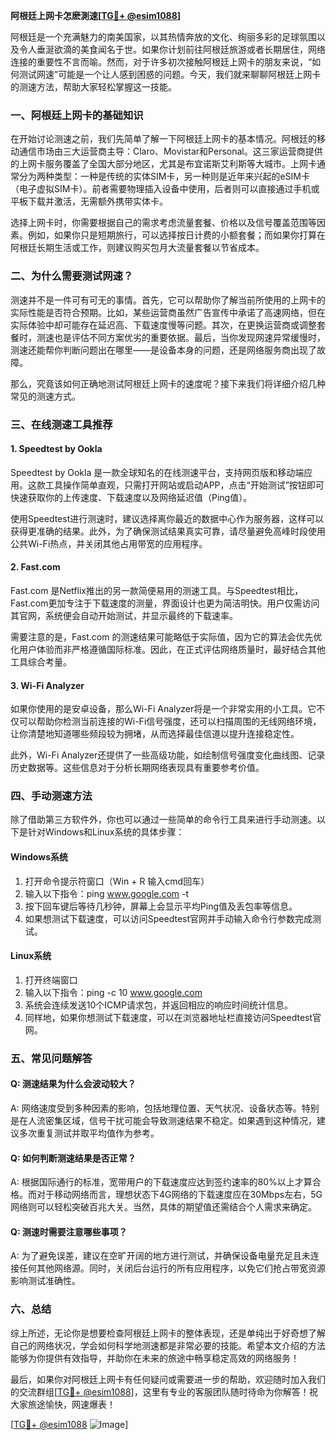 **阿根廷上网卡怎麽測速[[TG💪+ @esim1088](https://t.me/s/esim1088)]**

阿根廷是一个充满魅力的南美国家，以其热情奔放的文化、绚丽多彩的足球氛围以及令人垂涎欲滴的美食闻名于世。如果你计划前往阿根廷旅游或者长期居住，网络连接的重要性不言而喻。然而，对于许多初次接触阿根廷上网卡的朋友来说，“如何测试网速”可能是一个让人感到困惑的问题。今天，我们就来聊聊阿根廷上网卡的测速方法，帮助大家轻松掌握这一技能。

### 一、阿根廷上网卡的基础知识

在开始讨论测速之前，我们先简单了解一下阿根廷上网卡的基本情况。阿根廷的移动通信市场由三大运营商主导：Claro、Movistar和Personal。这三家运营商提供的上网卡服务覆盖了全国大部分地区，尤其是布宜诺斯艾利斯等大城市。上网卡通常分为两种类型：一种是传统的实体SIM卡，另一种则是近年来兴起的eSIM卡（电子虚拟SIM卡）。前者需要物理插入设备中使用，后者则可以直接通过手机或平板下载并激活，无需额外携带实体卡。

选择上网卡时，你需要根据自己的需求考虑流量套餐、价格以及信号覆盖范围等因素。例如，如果你只是短期旅行，可以选择按日计费的小额套餐；而如果你打算在阿根廷长期生活或工作，则建议购买包月大流量套餐以节省成本。

### 二、为什么需要测试网速？

测速并不是一件可有可无的事情。首先，它可以帮助你了解当前所使用的上网卡的实际性能是否符合预期。比如，某些运营商虽然广告宣传中承诺了高速网络，但在实际体验中却可能存在延迟高、下载速度慢等问题。其次，在更换运营商或调整套餐时，测速也是评估不同方案优劣的重要依据。最后，当你发现网速异常缓慢时，测速还能帮你判断问题出在哪里——是设备本身的问题，还是网络服务商出现了故障。

那么，究竟该如何正确地测试阿根廷上网卡的速度呢？接下来我们将详细介绍几种常见的测速方式。

### 三、在线测速工具推荐

#### 1. Speedtest by Ookla

Speedtest by Ookla 是一款全球知名的在线测速平台，支持网页版和移动端应用。这款工具操作简单直观，只需打开网站或启动APP，点击“开始测试”按钮即可快速获取你的上传速度、下载速度以及网络延迟值（Ping值）。

使用Speedtest进行测速时，建议选择离你最近的数据中心作为服务器，这样可以获得更准确的结果。此外，为了确保测试结果真实可靠，请尽量避免高峰时段使用公共Wi-Fi热点，并关闭其他占用带宽的应用程序。

#### 2. Fast.com

Fast.com 是Netflix推出的另一款简便易用的测速工具。与Speedtest相比，Fast.com更加专注于下载速度的测量，界面设计也更为简洁明快。用户仅需访问其官网，系统便会自动开始测试，并显示最终的下载速率。

需要注意的是，Fast.com 的测速结果可能略低于实际值，因为它的算法会优先优化用户体验而非严格遵循国际标准。因此，在正式评估网络质量时，最好结合其他工具综合考量。

#### 3. Wi-Fi Analyzer

如果你使用的是安卓设备，那么Wi-Fi Analyzer将是一个非常实用的小工具。它不仅可以帮助你检测当前连接的Wi-Fi信号强度，还可以扫描周围的无线网络环境，让你清楚地知道哪些频段较为拥堵，从而选择最佳信道以提升连接稳定性。

此外，Wi-Fi Analyzer还提供了一些高级功能，如绘制信号强度变化曲线图、记录历史数据等。这些信息对于分析长期网络表现具有重要参考价值。

### 四、手动测速方法

除了借助第三方软件外，你也可以通过一些简单的命令行工具来进行手动测速。以下是针对Windows和Linux系统的具体步骤：

#### Windows系统

1. 打开命令提示符窗口（Win + R 输入cmd回车）
2. 输入以下指令：ping www.google.com -t
3. 按下回车键后等待几秒钟，屏幕上会显示平均Ping值及丢包率等信息。
4. 如果想测试下载速度，可以访问Speedtest官网并手动输入命令行参数完成测试。

#### Linux系统

1. 打开终端窗口
2. 输入以下指令：ping -c 10 www.google.com
3. 系统会连续发送10个ICMP请求包，并返回相应的响应时间统计信息。
4. 同样地，如果你想测试下载速度，可以在浏览器地址栏直接访问Speedtest官网。

### 五、常见问题解答

#### Q: 测速结果为什么会波动较大？
A: 网络速度受到多种因素的影响，包括地理位置、天气状况、设备状态等。特别是在人流密集区域，信号干扰可能会导致测速结果不稳定。如果遇到这种情况，建议多次重复测试并取平均值作为参考。

#### Q: 如何判断测速结果是否正常？
A: 根据国际通行的标准，宽带用户的下载速度应达到签约速率的80%以上才算合格。而对于移动网络而言，理想状态下4G网络的下载速度应在30Mbps左右，5G网络则可以轻松突破百兆大关。当然，具体的期望值还需结合个人需求来确定。

#### Q: 测速时需要注意哪些事项？
A: 为了避免误差，建议在空旷开阔的地方进行测试，并确保设备电量充足且未连接任何其他网络源。同时，关闭后台运行的所有应用程序，以免它们抢占带宽资源影响测试准确性。

### 六、总结

综上所述，无论你是想要检查阿根廷上网卡的整体表现，还是单纯出于好奇想了解自己的网络状况，学会如何科学地测速都是非常必要的技能。希望本文介绍的方法能够为你提供有效指导，并助你在未来的旅途中畅享稳定高效的网络服务！

最后，如果你对阿根廷上网卡有任何疑问或需要进一步的帮助，欢迎随时加入我们的交流群组[[TG💪+ @esim1088](https://t.me/s/esim1088)]，这里有专业的客服团队随时待命为你解答！祝大家旅途愉快，网速爆表！

[[TG💪+ @esim1088](https://t.me/s/esim1088) ![Image](https://i.postimg.cc/4NQfJmqS/Snipaste-2025-05-13-00-14-12.png)]